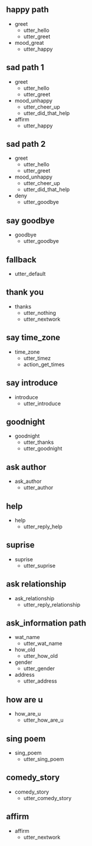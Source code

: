 ## happy path
* greet
  - utter_hello
  - utter_greet
* mood_great
  - utter_happy

## sad path 1
* greet
  - utter_hello
  - utter_greet
* mood_unhappy
  - utter_cheer_up
  - utter_did_that_help
* affirm
  - utter_happy

## sad path 2
* greet
  - utter_hello
  - utter_greet
* mood_unhappy
  - utter_cheer_up
  - utter_did_that_help
* deny
  - utter_goodbye

## say goodbye
* goodbye
  - utter_goodbye

## fallback
  - utter_default

## thank you
* thanks
  - utter_nothing
  - utter_nextwork

## say time_zone
* time_zone
  - utter_timez
  - action_get_times

## say introduce
* introduce
  - utter_introduce

## goodnight
* goodnight
  - utter_thanks
  - utter_goodnight

## ask author
* ask_author
  - utter_author

## help
* help
  - utter_reply_help

## suprise
* suprise
  - utter_suprise

## ask relationship
* ask_relationship
  - utter_reply_relationship

## ask_information path
* wat_name
  - utter_wat_name
* how_old
  - utter_how_old
* gender
  - utter_gender
* address
  - utter_address

## how are u
* how_are_u
  - utter_how_are_u

## sing poem
* sing_poem
  - utter_sing_poem

## comedy_story
* comedy_story
  - utter_comedy_story

## affirm
* affirm
  - utter_nextwork

